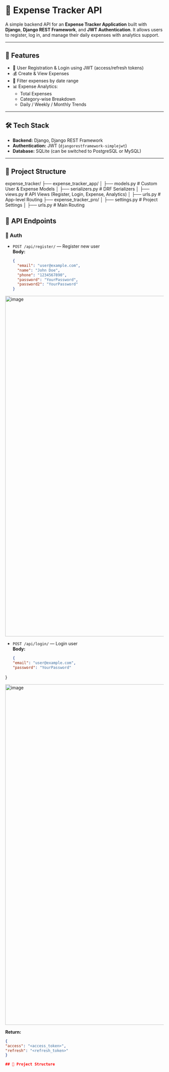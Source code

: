 # 💸 Expense Tracker API

A simple backend API for an **Expense Tracker Application** built with **Django**, **Django REST Framework**, and **JWT Authentication**. It allows users to register, log in, and manage their daily expenses with analytics support.

---

## 📌 Features

- 🔐 User Registration & Login using JWT (access/refresh tokens)
- 💰 Create & View Expenses
- 📆 Filter expenses by date range
- 📊 Expense Analytics:
  - Total Expenses
  - Category-wise Breakdown
  - Daily / Weekly / Monthly Trends

---

## 🛠️ Tech Stack

- **Backend:** Django, Django REST Framework
- **Authentication:** JWT (`djangorestframework-simplejwt`)
- **Database:** SQLite (can be switched to PostgreSQL or MySQL)

---

## 📂 Project Structure

expense_tracker/
├── expense_tracker_app/
│ ├── models.py # Custom User & Expense Models
│ ├── serializers.py # DRF Serializers
│ ├── views.py # API Views (Register, Login, Expense, Analytics)
│ ├── urls.py # App-level Routing
├── expense_tracker_pro/
│ ├── settings.py # Project Settings
│ ├── urls.py # Main Routing

## 🔐 API Endpoints

### 🔸 Auth

- `POST /api/register/` — Register new user  
  **Body:**
  ```json
  {
    "email": "user@example.com",
    "name": "John Doe",
    "phone": "1234567890",
    "password": "YourPassword",
    "password2": "YourPassword"
  }

<img width="1920" height="1080" alt="image" src="https://github.com/user-attachments/assets/c005f43f-3975-4fa1-8432-e74f2889f9f1" />

- `POST /api/login/` — Login user  
  **Body:**
  ```json
  {
  "email": "user@example.com",
  "password": "YourPassword"
}

<img width="1920" height="1080" alt="image" src="https://github.com/user-attachments/assets/94680d8a-b29e-4a98-a2d1-7962bef3c555" />

**Return:**
  ```json
  {
  "access": "<access_token>",
  "refresh": "<refresh_token>"
}

## 📂 Project Structure

